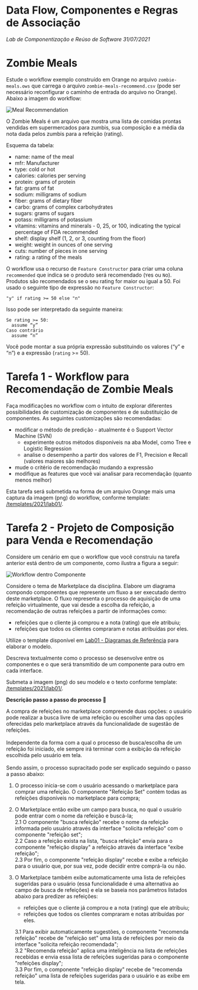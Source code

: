 # Data Flow, Componentes e Regras de Associação
*Lab de Componentização e Reúso de Software 31/07/2021*

# Zombie Meals

Estude o workflow exemplo construído em Orange no arquivo `zombie-meals.ows` que carrega o arquivo `zombie-meals-recommend.csv` (pode ser necessário reconfigurar o caminho de entrada do arquivo no Orange). Abaixo a imagem do workflow:

![Meal Recommendation](images/orange-zombie-meals-prediction-comments.png)

O Zombie Meals é um arquivo que mostra uma lista de comidas prontas vendidas em supermercados para zumbis, sua composição e a média da nota dada pelos zumbis para a refeição (rating).

Esquema da tabela:
* name: name of the meal
* mfr: Manufacturer
* type: cold or hot
* calories: calories per serving
* protein: grams of protein
* fat: grams of fat
* sodium: milligrams of sodium
* fiber: grams of dietary fiber
* carbo: grams of complex carbohydrates
* sugars: grams of sugars
* potass: milligrams of potassium
* vitamins: vitamins and minerals - 0, 25, or 100, indicating the typical percentage of FDA recommended
* shelf: display shelf (1, 2, or 3, counting from the floor)
* weight: weight in ounces of one serving
* cuts: number of pieces in one serving
* rating: a rating of the meals

O workflow usa o recurso de `Feature Constructor` para criar uma coluna `recommended` que indica se o produto será recomendado (`Y`es ou `N`o). Produtos são recomendados se o seu rating for maior ou igual a 50. Foi usado o seguinte tipo de expressão no `Feature Constructor`:

~~~
"y" if rating >= 50 else "n"
~~~

Isso pode ser interpretado da seguinte maneira:
~~~
Se rating >= 50:
  assume “y”
Caso contrário
  assume “n”
~~~

Você pode montar a sua própria expressão substituindo os valores (“y” e “n”) e a expressão (`rating` >= 50).

# Tarefa 1 - Workflow para Recomendação de Zombie Meals

Faça modificações no workflow com o intuito de explorar diferentes possibilidades de customização de componentes e de substituição de componentes. As seguintes customizações são recomendadas:

* modificar o método de predição - atualmente é o Support Vector Machine (SVN)
  * experimente outros métodos disponíveis na aba Model, como Tree e Logistic Regression
  * analise o desempenho a partir dos valores de F1, Precision e Recall (valores maiores são melhores)
* mude o critério de recomendação mudando a expressão
* modifique as features que você vai analisar para recomendação (quanto menos melhor)

Esta tarefa será submetida na forma de um arquivo Orange mais uma captura da imagem (png) do workflow, conforme template: [/templates/2021/lab01/](../../../templates/2021/lab01/).

# Tarefa 2 - Projeto de Composição para Venda e Recomendação

Considere um cenário em que o workflow que você construiu na tarefa anterior está dentro de um componente, como ilustra a figura a seguir:

![Workflow dentro Componente](images/workflow-inside-component.png)

Considere o tema de Marketplace da disciplina. Elabore um diagrama compondo componentes que represente um fluxo a ser executado dentro deste marketplace. O fluxo representa o processo de aquisição de uma refeição virtualmente, que vai desde a escolha da refeição, a recomendação de outras refeições a partir de informações como:
* refeições que o cliente já comprou e a nota (rating) que ele atribuiu;
* refeições que todos os clientes compraram e notas atribuídas por eles.

Utilize o template disponível em [Lab01 - Diagramas de Referência](https://docs.google.com/presentation/d/1IhAWAsFgr6BzGNJaxioeBQJi8DySzrPVL1D8iMw7l9I/edit?usp=sharing) para elaborar o modelo.

Descreva textualmente como o processo se desenvolve entre os componentes e o que será transmitido de um componente para outro em cada interface.

Submeta a imagem (png) do seu modelo e o texto conforme template: [/templates/2021/lab01/](../../../templates/2021/lab01/).



**Descrição passo a passo do processo** 🤘

A compra de refeições no marketplace compreende duas opções: o usuário pode realizar a busca livre de uma refeição ou  escolher uma das opções oferecidas pelo marketplace através 
da funcionalidade de sugestão de refeições.<br /><br />
Independente da forma com a qual o processo de busca/escolha de um refeição foi iniciado, ele sempre irá terminar com a exibição da refeição escolhida pelo usuário em tela.<br /><br />
Sendo assim, o processo supracitado pode ser explicado seguindo o passo a passo abaixo:

1. O processo inicia-se com o usuário acessando o marketplace para comprar uma refeição. O componente "Refeição Set" contém todas as 
  refeições disponíveis no marketplace para compra;
2. O Marketplace então exibe um campo para busca, no qual o usuário pode entrar com o nome da refeição e buscá-la;<br />
    2.1 O componente "busca refeição" recebe o nome da refeição informada pelo usuário através da interface "solicita refeição" com o 
        componente "refeição set";<br />
    2.2 Caso a refeição exista na lista, "busca refeição" envia para o componente "refeição display" a refeição através da interface "exibe refeição";<br />
    2.3 Por fim, o componente "refeição display" recebe e exibe a refeição para o usuário que, por sua vez, pode decidir entre comprá-la ou não.<br />
3. O Marketplace também exibe automaticamente uma lista de refeições sugeridas para o usuário (essa funcionalidade é uma alternativa
   ao campo de busca de refeições) e ela se baseia nos parâmetros listados abaixo para predizer as refeições:
      * refeições que o cliente já comprou e a nota (rating) que ele atribuiu;
      * refeições que todos os clientes compraram e notas atribuídas por eles.<br />
   
   3.1 Para exibir automaticamente sugestões, o componente "recomenda refeição" recebe de "refeição set" uma lista de refeições por meio da interface "solicita refeição
       recomendada";<br />
   3.2 "Recomenda refeição" aplica uma inteligência na lista de refeições recebidas e envia essa lista de refeições sugeridas para o componente
    "refeições display";<br />
    3.3 Por fim, o componente "refeição display" recebe de "recomenda refeição" uma lista de refeições sugeridas para o usuário e as exibe em tela.


